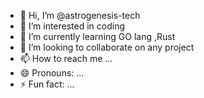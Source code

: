 - 👋 Hi, I’m @astrogenesis-tech
- 👀 I’m interested in coding
- 🌱 I’m currently learning GO lang ,Rust
- 💞️ I’m looking to collaborate on any project
- 📫 How to reach me ...
- 😄 Pronouns: ...
- ⚡ Fun fact: ...

<!---
astrogenesis-tech/astrogenesis-tech is a ✨ special ✨ repository because its `README.md` (this file) appears on your GitHub profile.
You can click the Preview link to take a look at your changes.
--->
